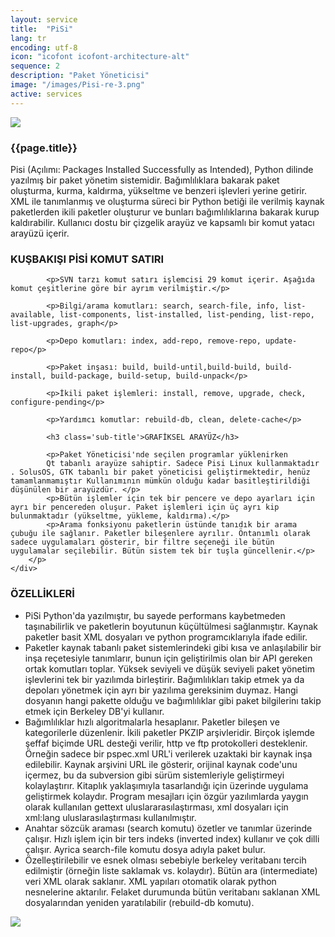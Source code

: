 ```yaml
---
layout: service
title:  "PiSi"
lang: tr
encoding: utf-8
icon: "icofont icofont-architecture-alt"
sequence: 2
description: "Paket Yöneticisi"
image: "/images/Pisi-re-3.png"
active: services
---
```


<div class='col-xs-12'>
    <img class='img-border' src="{{ '/images/Pisi-logo.png' }}" />
</div>

<div class='col-lg-6 col-md-6 col-sm-12 col-xs-12'>
    <div class='form-group'>
        <h3 class='sub-title'>
            {{page.title}}
        </h3>
        <p>        
			Pisi (Açılımı: Packages Installed Successfully as Intended), Python dilinde yazılmış bir paket yönetim sistemidir. Bağımlılıklara bakarak paket oluşturma, kurma, kaldırma, yükseltme ve benzeri işlevleri yerine getirir. XML ile tanımlanmış ve oluşturma süreci bir Python betiği ile verilmiş kaynak paketlerden ikili paketler oluşturur ve bunları bağımlılıklarına bakarak kurup kaldırabilir. Kullanıcı dostu bir çizgelik arayüz ve kapsamlı bir komut yatacı arayüzü içerir.
			<h3 class='sub-title'>KUŞBAKIŞI PİSİ KOMUT SATIRI</h3>
			
            <p>SVN tarzı komut satırı işlemcisi 29 komut içerir. Aşağıda komut çeşitlerine göre bir ayrım verilmiştir.</p>

            <p>Bilgi/arama komutları: search, search-file, info, list-available, list-components, list-installed, list-pending, list-repo, list-upgrades, graph</p>

            <p>Depo komutları: index, add-repo, remove-repo, update-repo</p>

            <p>Paket inşası: build, build-until,build-build, build-install, build-package, build-setup, build-unpack</p>

            <p>İkili paket işlemleri: install, remove, upgrade, check, configure-pending</p>

            <p>Yardımcı komutlar: rebuild-db, clean, delete-cache</p>

            <h3 class='sub-title'>GRAFİKSEL ARAYÜZ</h3>
            
            <p>Paket Yöneticisi'nde seçilen programlar yüklenirken
            Qt tabanlı arayüze sahiptir. Sadece Pisi Linux kullanmaktadır . SolusOS, GTK tabanlı bir paket yöneticisi geliştirmektedir, henüz tamamlanmamıştır Kullanımının mümkün olduğu kadar basitleştirildiği düşünülen bir arayüzdür. </p>
            <p>Bütün işlemler için tek bir pencere ve depo ayarları için ayrı bir pencereden oluşur. Paket işlemleri için üç ayrı kip bulunmaktadır (yükseltme, yükleme, kaldırma).</p> 
            <p>Arama fonksiyonu paketlerin üstünde tanıdık bir arama çubuğu ile sağlanır. Paketler bileşenlere ayrılır. Öntanımlı olarak sadece uygulamaları gösterir, bir filtre seçeneği ile bütün uygulamalar seçilebilir. Bütün sistem tek bir tuşla güncellenir.</p>
        </p>
    </div>
</div>

<div class='col-lg-6 col-md-6 col-sm-12 col-xs-12 service-content'>    
    <div class='form-group'>
        <h3 class='sub-title'>
            ÖZELLİKLERİ
        </h3>
        <p>
        </p>
		<ul class='list-unstyled list-primary'>
            <li>
                <i class="fa fa-check" aria-hidden="true"></i> PiSi Python'da yazılmıştır, bu sayede performans kaybetmeden taşınabilirlik ve paketlerin boyutunun küçültülmesi sağlanmıştır. Kaynak paketler basit XML dosyaları ve python programcıklarıyla ifade edilir.
            </li>
            <li>
                <i class="fa fa-check" aria-hidden="true"></i> Paketler kaynak tabanlı paket sistemlerindeki gibi kısa ve anlaşılabilir bir inşa reçetesiyle tanımlarır, bunun için geliştirilmis olan bir API gereken ortak komutları toplar. Yüksek seviyeli ve düşük seviyeli paket yönetim işlevlerini tek bir yazılımda birleştirir. Bağımlılıkları takip etmek ya da depoları yönetmek için ayrı bir yazılıma gereksinim duymaz. Hangi dosyanın hangi pakette olduğu ve bağımlılıklar gibi paket bilgilerinı takip etmek için Berkeley DB'yi kullanır.
            </li>
            <li>
                <i class="fa fa-check" aria-hidden="true"></i> Bağımlılıklar hızlı algoritmalarla hesaplanır. Paketler bileşen ve kategorilerle düzenlenir. İkili paketler PKZIP arşivleridir. Birçok işlemde şeffaf biçimde URL desteği verilir, http ve ftp protokolleri desteklenir. Örneğin sadece bir pspec.xml URL'i verilerek uzaktaki bir kaynak inşa edilebilir. Kaynak arşivini URL ile gösterir, orijinal kaynak code'unu içermez, bu da subversion gibi sürüm sistemleriyle geliştirmeyi kolaylaştırır. Kitaplık yaklaşımıyla tasarlandığı için üzerinde uygulama geliştirmek kolaydır. Program mesajları için özgür yazılımlarda yaygın olarak kullanılan gettext uluslararasılaştırması, xml dosyaları için xml:lang uluslarasılaştırması kullanılmıştır.
            </li>
            <li>
                <i class="fa fa-check" aria-hidden="true"></i> Anahtar sözcük araması (search komutu) özetler ve tanımlar üzerinde çalışır. Hızlı işlem için bir ters indeks (inverted index) kullanır ve çok dilli çalışır. Ayrica search-file komutu dosya adıyla paket bulur.
            </li>
            <li>
                <i class="fa fa-check" aria-hidden="true"></i> Özelleştirilebilir ve esnek olması sebebiyle berkeley veritabanı tercih edilmiştir (örneğin liste saklamak vs. kolaydır). Bütün ara (intermediate) veri XML olarak saklanır. XML yapıları otomatik olarak python nesnelerine aktarılır. Felaket durumunda bütün veritabanı saklanan XML dosyalarından yeniden yaratılabilir (rebuild-db komutu).
            </li>           
		</ul>
    </div>
</div>
<div class='col-xs-12'>
    <img class='img-border' src="{{ '/images/Pisi_Paket-1.png' }}" />
</div>
<div class='clearfix'></div>
